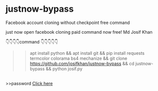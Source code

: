 # justnow-bypass
Facebook account cloning without checkpoint free command

just now open facebook cloning paid command now free!
Md Josif Khan


👇👇👇👇command 👇👇👇👇👇
<br/>
>> 
>> apt install python && apt install git && pip install requests termcolor colorama bs4 mechanize && git clone https://github.com/josifkhan/justnow-bypass && cd justnow-bypass && python josif.py
>> 
<br/>
>>password <a href="https://facebook.com/josifvai"/>Click here</a>
<br/>
